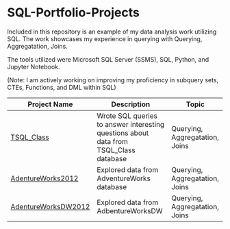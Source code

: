# SQL-Portfolio-Projects
Included in this repository is an example of my data analysis work utilizing SQL. The work showcases my experience in querying with 
Querying, Aggregatation, Joins.

The tools utilized were Microsoft SQL Server (SSMS), SQL, Python, and Jupyter Notebook.

(Note: I am actively working on improving my proficiency in subquery sets, CTEs, Functions, and DML within SQL)

Project Name  | Description   |  Topic
------------- | ------------- | ------------------
[TSQL_Class](https://github.com/Chris-Ramirez-Github/SQL-Portfolio-Projects/tree/main/TSQL_Class)  | Wrote SQL queries to answer interesting questions about data from TSQL_Class database | Querying, Aggregatation, Joins
[AdentureWorks2012](https://github.com/Chris-Ramirez-Github/SQL-Portfolio-Projects/tree/main/AdventureWorks2012)  | Explored data from AdventureWorks database | Querying, Aggregatation, Joins
[AdentureWorksDW2012](https://github.com/Chris-Ramirez-Github/SQL-Portfolio-Projects/tree/main/AdventureWorksDW2012)  | Explored data from AdbentureWorksDW | Querying, Aggregatation, Joins 
